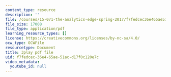 ```yaml
---
content_type: resource
description: ''
file: /courses/15-071-the-analytics-edge-spring-2017/f7fedcec36e465ae51acd17f0c120e7c_6m39f8lDONs.pdf
file_size: 17008
file_type: application/pdf
learning_resource_types: []
license: https://creativecommons.org/licenses/by-nc-sa/4.0/
ocw_type: OCWFile
resourcetype: Document
title: 3play pdf file
uid: f7fedcec-36e4-65ae-51ac-d17f0c120e7c
video_metadata:
  youtube_id: null
---
```

